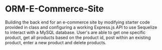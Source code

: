 # ORM-E-Commerce-Site
 Building the back end for an e-commerce site by modifying starter code provided in class and configuring a working Express.js API to use Sequelize to interact with a MySQL database. User's are able to get one specific product, get all products based on the product id, post within an existing product, enter a new product and delete products.
